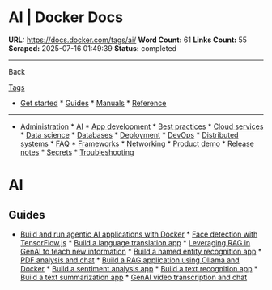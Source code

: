 # AI | Docker Docs

**URL:** https://docs.docker.com/tags/ai/
**Word Count:** 61
**Links Count:** 55
**Scraped:** 2025-07-16 01:49:39
**Status:** completed

---

Back

[Tags](https://docs.docker.com/tags/)

  * [Get started](https://docs.docker.com/get-started/)   * [Guides](https://docs.docker.com/guides/)   * [Manuals](https://docs.docker.com/manuals/)   * [Reference](https://docs.docker.com/reference/)

* * *

  * [Administration](https://docs.docker.com/tags/admin/ "Administration")   * [AI](https://docs.docker.com/tags/ai/ "AI")   * [App development](https://docs.docker.com/tags/app-dev/ "App development")   * [Best practices](https://docs.docker.com/tags/best-practices/ "Best practices")   * [Cloud services](https://docs.docker.com/tags/cloud-services/ "Cloud services")   * [Data science](https://docs.docker.com/tags/data-science/ "Data science")   * [Databases](https://docs.docker.com/tags/databases/ "Databases")   * [Deployment](https://docs.docker.com/tags/deploy/ "Deployment")   * [DevOps](https://docs.docker.com/tags/devops/ "DevOps")   * [Distributed systems](https://docs.docker.com/tags/distributed-systems/ "Distributed systems")   * [FAQ](https://docs.docker.com/tags/faq/ "FAQ")   * [Frameworks](https://docs.docker.com/tags/frameworks/ "Frameworks")   * [Networking](https://docs.docker.com/tags/networking/ "Networking")   * [Product demo](https://docs.docker.com/tags/product-demo/ "Product demo")   * [Release notes](https://docs.docker.com/tags/release-notes/ "Release notes")   * [Secrets](https://docs.docker.com/tags/secrets/ "Secrets")   * [Troubleshooting](https://docs.docker.com/tags/troubleshooting/ "Troubleshooting")

#  AI

## Guides

  * [Build and run agentic AI applications with Docker](https://docs.docker.com/guides/agentic-ai/)   * [Face detection with TensorFlow.js](https://docs.docker.com/guides/tensorflowjs/)   * [Build a language translation app](https://docs.docker.com/guides/language-translation/)   * [Leveraging RAG in GenAI to teach new information](https://docs.docker.com/guides/genai-leveraging-rag/)   * [Build a named entity recognition app](https://docs.docker.com/guides/named-entity-recognition/)   * [PDF analysis and chat](https://docs.docker.com/guides/genai-pdf-bot/)   * [Build a RAG application using Ollama and Docker](https://docs.docker.com/guides/rag-ollama/)   * [Build a sentiment analysis app](https://docs.docker.com/guides/sentiment-analysis/)   * [Build a text recognition app](https://docs.docker.com/guides/text-classification/)   * [Build a text summarization app](https://docs.docker.com/guides/text-summarization/)   * [GenAI video transcription and chat](https://docs.docker.com/guides/genai-video-bot/)